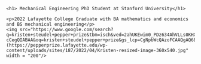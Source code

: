 <!DOCTYPE html>
<htlm>
   <head>
     <meta charset="utf-8">
     <title>Kristen Steudel Website webpage</title>
  </head>
  <body>
    
    <h1> Mechanical Engineering PhD Student at Stanford University</h1>
    
    <p>2022 Lafayette College Graduate with BA mathematics and economics and BS mechanical engineering</p>
    <img src="https://www.google.com/search?q=kristen+steudel+pepper+prize&tbm=isch&ved=2ahUKEwim0_PDz634AhVLLs0KHX3vDsIQ2-cCegQIABAA&oq=kristen+steudel+pepper+prize&gs_lcp=CgNpbWcQAzoFCAAQgAQ6BAgAEBg6BAgAEB5Q_gFYixdgjRhoAXAAeACAAfoBiAHDDZIBBjEuMTIuMZgBAKABAaoBC2d3cy13aXotaW1nwAEB&sclient=img&ei=AdqoYubODMvctAb93ruQDA&bih=832&biw=852&rlz=1C1VDKB_enUS931US932#imgrc=4JmMyvFyZIj4qM](https://pepperprize.lafayette.edu/wp-content/uploads/sites/187/2022/04/Kristen-resized-image-360x540.jpg" width = "200"/>
  <body>
<html>
